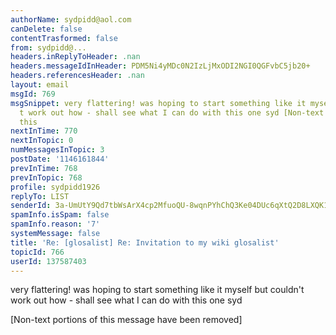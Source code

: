 ```yaml
---
authorName: sydpidd@aol.com
canDelete: false
contentTrasformed: false
from: sydpidd@...
headers.inReplyToHeader: .nan
headers.messageIdInHeader: PDM5Ni4yMDc0N2IzLjMxODI2NGI0QGFvbC5jb20+
headers.referencesHeader: .nan
layout: email
msgId: 769
msgSnippet: very flattering! was hoping to start something like it myself but couldn
  t work out how - shall see what I can do with this one syd [Non-text portions of
  this
nextInTime: 770
nextInTopic: 0
numMessagesInTopic: 3
postDate: '1146161844'
prevInTime: 768
prevInTopic: 768
profile: sydpidd1926
replyTo: LIST
senderId: 3a-UmUtY9Qd7tbWsArX4cp2MfuoQU-8wqnPYhChQ3Ke04DUc6qXtQ2D8LXQK1czuXvttL9dr
spamInfo.isSpam: false
spamInfo.reason: '7'
systemMessage: false
title: 'Re: [glosalist] Re: Invitation to my wiki glosalist'
topicId: 766
userId: 137587403
---
```


very flattering! was hoping to start something like it myself but couldn't  
work out how - shall see what I can do with this one
syd


[Non-text portions of this message have been removed]



